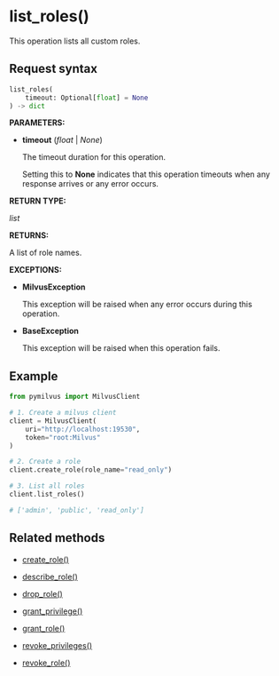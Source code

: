 # list_roles()

This operation lists all custom roles.

## Request syntax

```python
list_roles(
    timeout: Optional[float] = None
) -> dict
```

**PARAMETERS:**

- **timeout** (*float* | *None*)  

    The timeout duration for this operation. 

    Setting this to **None** indicates that this operation timeouts when any response arrives or any error occurs.

**RETURN TYPE:**

*list*

**RETURNS:**

A list of role names.

**EXCEPTIONS:**

- **MilvusException**

    This exception will be raised when any error occurs during this operation.

- **BaseException**

    This exception will be raised when this operation fails.

## Example

```python
from pymilvus import MilvusClient

# 1. Create a milvus client
client = MilvusClient(
    uri="http://localhost:19530",
    token="root:Milvus"
)

# 2. Create a role
client.create_role(role_name="read_only")

# 3. List all roles
client.list_roles()

# ['admin', 'public', 'read_only']
```

## Related methods

- [create_role()](create_role.md)

- [describe_role()](describe_role.md)

- [drop_role()](drop_role.md)

- [grant_privilege()](grant_privilege.md)

- [grant_role()](grant_role.md)

- [revoke_privileges()](revoke_privileges.md)

- [revoke_role()](revoke_role.md)

